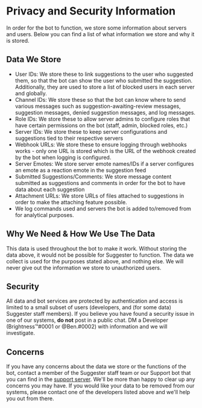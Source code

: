 # Privacy and Security Information
In order for the bot to function, we store some information about servers and users. Below you can find a list of what information we store and why it is stored.

## Data We Store
- User IDs: We store these to link suggestions to the user who suggested them, so that the bot can show the user who submitted the suggestion. Additionally, they are used to store a list of blocked users in each server and globally.
- Channel IDs: We store these so that the bot can know where to send various messages such as suggestion-awaiting-review messages, suggestion messages, denied suggestion messages, and log messages.
- Role IDs: We store these to allow server admins to configure roles that have certain permissions on the bot (staff, admin, blocked roles, etc.)
- Server IDs: We store these to keep server configurations and suggestions tied to their respective servers
- Webhook URLs: We store these to ensure logging through webhooks works - only one URL is stored which is the URL of the webhook created by the bot when logging is configured.
- Server Emotes: We store server emote names/IDs if a server configures an emote as a reaction emote in the suggestion feed
- Submitted Suggestions/Comments: We store message content submitted as suggestions and comments in order for the bot to have data about each suggestion
- Attachment URLs: We store URLs of files attached to suggestions in order to make the attaching feature possible.
- We log commands used and servers the bot is added to/removed from for analytical purposes.

## Why We Need & How We Use The Data
This data is used throughout the bot to make it work. Without storing the data above, it would not be possible for Suggester to function. The data we collect is used for the purposes stated above, and nothing else. We will never give out the information we store to unauthorized users.
 
## Security
All data and bot services are protected by authentication and access is limited to a small subset of users (developers, and (for some data) Suggester staff members). If you believe you have found a security issue in one of our systems, **do not** post in a public chat. DM a Developer (Brightness™#0001 or @Ben.#0002) with information and we will investigate.

## Concerns
If you have any concerns about the data we store or the functions of the bot, contact a member of the Suggester staff team or our Support bot that you can find in the [support server](https://discord.gg/G5pEdUp). 
We'll be more than happy to clear up any concerns you may have.
If you would like your data to be removed from our systems, please contact one of the developers listed above and we'll help you out from there.
